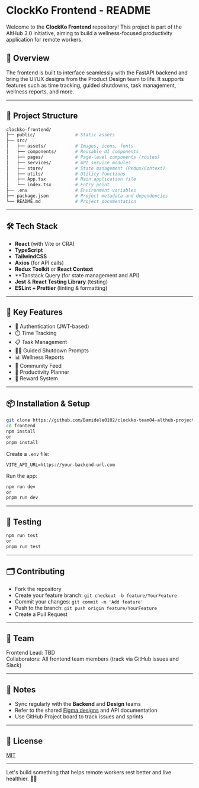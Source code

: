 # ClockKo Frontend - README

Welcome to the **ClockKo Frontend** repository! This project is part of the AltHub 3.0 initiative, aiming to build a wellness-focused productivity application for remote workers.

## 🚀 Overview
The frontend is built to interface seamlessly with the FastAPI backend and bring the UI/UX designs from the Product Design team to life. It supports features such as time tracking, guided shutdowns, task management, wellness reports, and more.

---

## 📁 Project Structure
```bash
clockko-frontend/
├── public/               # Static assets
├── src/
│   ├── assets/           # Images, icons, fonts
│   ├── components/       # Reusable UI components
│   ├── pages/            # Page-level components (routes)
│   ├── services/         # API service modules
│   ├── store/            # State management (Redux/Context)
│   ├── utils/            # Utility functions
│   ├── App.tsx           # Main application file
│   └── index.tsx         # Entry point
├── .env                  # Environment variables
├── package.json          # Project metadata and dependencies
└── README.md             # Project documentation
```

---

## 🛠️ Tech Stack
- **React** (with Vite or CRA)
- **TypeScript**
- **TailwindCSS**
- **Axios** (for API calls)
- **Redux Toolkit** or **React Context**
- **Tanstack Query (for state management and API)
- **Jest** & **React Testing Library** (testing)
- **ESLint + Prettier** (linting & formatting)

---

## 🧩 Key Features
- 🔐 Authentication (JWT-based)
- ⏱️ Time Tracking
- 📋 Task Management
- 🧘‍♂️ Guided Shutdown Prompts
- 📊 Wellness Reports
- 👥 Community Feed
- 🎯 Productivity Planner
- 🎁 Reward System

---

## 📦 Installation & Setup
```bash
git clone https://github.com/Bamidele0102/clockko-team04-althub-project/frontend.git
cd frontend
npm install
or
pnpm install
```

Create a `.env` file:
```env
VITE_API_URL=https://your-backend-url.com
```

Run the app:
```bash
npm run dev
or
pnpm run dev
```

---

## 🧪 Testing
```bash
npm run test
or
pnpm run test
```

---

## 🗂️ Contributing
- Fork the repository
- Create your feature branch: `git checkout -b feature/YourFeature`
- Commit your changes: `git commit -m 'Add feature'`
- Push to the branch: `git push origin feature/YourFeature`
- Create a Pull Request

---

## 👥 Team
Frontend Lead: TBD  
Collaborators: All frontend team members (track via GitHub issues and Slack)

---

## 📌 Notes
- Sync regularly with the **Backend** and **Design** teams
- Refer to the shared [Figma designs](#) and API documentation
- Use GitHub Project board to track issues and sprints

---

## 📃 License
[MIT](LICENSE)

---

Let's build something that helps remote workers rest better and live healthier. 💪🌿
